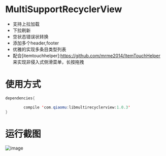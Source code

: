 # MultiSupportRecyclerView
- 支持上拉加载
- 下拉刷新
- 空状态错误状转换
- 添加多个header,footer
- 优雅的实现多条目类型列表
- 配合[itemtouchhelper]:https://github.com/mrme2014/ItemTouchHelper
  来实现非侵入式侧滑菜单，长按拖拽
# 使用方式
```java
dependencies{

        compile 'com.qiaomu:libmultirecyclerview:1.0.3'
}
```
# 运行截图
![image](https://github.com/mrme2014/MultiSupportRecyclerView/raw/master/art/3.png)
